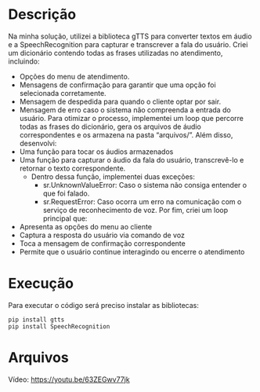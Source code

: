 # Descrição
Na minha solução, utilizei a biblioteca gTTS para converter textos em áudio e a SpeechRecognition para capturar e transcrever a fala do usuário.
Criei um dicionário contendo todas as frases utilizadas no atendimento, incluindo:
- Opções do menu de atendimento.
- Mensagens de confirmação para garantir que uma opção foi selecionada corretamente.
- Mensagem de despedida para quando o cliente optar por sair.
- Mensagem de erro caso o sistema não compreenda a entrada do usuário.
Para otimizar o processo, implementei um loop que percorre todas as frases do dicionário, gera os arquivos de áudio correspondentes e os armazena na pasta “arquivos/”.
Além disso, desenvolvi:
- Uma função para tocar os áudios armazenados
- Uma função para capturar o áudio da fala do usuário, transcrevê-lo e retornar o texto correspondente.
  - Dentro dessa função, implementei duas exceções:
    - sr.UnknownValueError: Caso o sistema não consiga entender o que foi falado.
    - sr.RequestError: Caso ocorra um erro na comunicação com o serviço de reconhecimento de voz.
Por fim, criei um loop principal que:
- Apresenta as opções do menu ao cliente
- Captura a resposta do usuário via comando de voz
- Toca a mensagem de confirmação correspondente
- Permite que o usuário continue interagindo ou encerre o atendimento
# Execução
Para executar o código será preciso instalar as bibliotecas:
```console
pip install gtts
pip install SpeechRecognition
```
# Arquivos
Vídeo: https://youtu.be/63ZEGwv77jk
